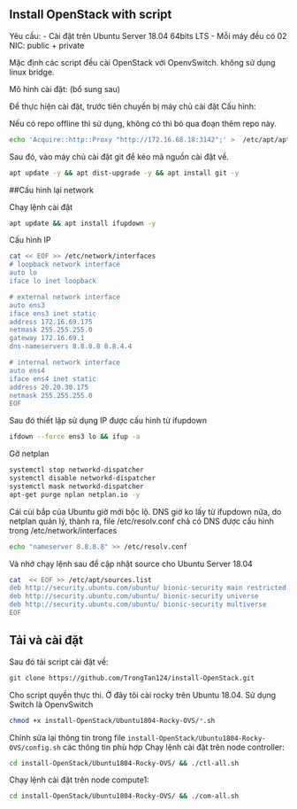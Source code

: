 ## Install OpenStack with script

Yêu cầu:
	- Cài đặt trên Ubuntu Server 18.04 64bits LTS
	- Mỗi máy đều có 02 NIC: public + private

Mặc định các script đều cài OpenStack với OpenvSwitch. không sử dụng linux bridge.

Mô hình cài đặt: (bổ sung sau)

Để thực hiện cài đặt, trước tiên chuyển bị máy chủ cài đặt
Cấu hình:

Nếu có repo offline thì sử dụng, không có thì bỏ qua đoạn thêm repo này.
```sh
echo 'Acquire::http::Proxy "http://172.16.68.18:3142";' >  /etc/apt/apt.conf
```

Sau đó, vào máy chủ cài đặt git để kéo mã nguồn cài đặt về.
```sh
apt update -y && apt dist-upgrade -y && apt install git -y
```

##Cấu hình lại network

Chạy lệnh cài đặt
```sh
apt update && apt install ifupdown -y
```

Cấu hình IP
```sh
cat << EOF >> /etc/network/interfaces
# loopback network interface
auto lo
iface lo inet loopback

# external network interface
auto ens3
iface ens3 inet static
address 172.16.69.175
netmask 255.255.255.0
gateway 172.16.69.1
dns-nameservers 8.8.8.8 8.8.4.4

# internal network interface
auto ens4
iface ens4 inet static
address 20.20.30.175
netmask 255.255.255.0
EOF
```

Sau đó thiết lập sử dụng IP được cấu hình từ ifupdown
```sh
ifdown --force ens3 lo && ifup -a
```

Gỡ netplan
```sh
systemctl stop networkd-dispatcher
systemctl disable networkd-dispatcher
systemctl mask networkd-dispatcher
apt-get purge nplan netplan.io -y
```

Cái cùi bắp của Ubuntu giờ mới bộc lộ. DNS giờ ko lấy từ ifupdown nữa, do netplan quản lý, thành ra, file /etc/resolv.conf chả có DNS được cấu hình trong /etc/network/interfaces
```sh
echo "nameserver 8.8.8.8" >> /etc/resolv.conf
```

Và nhớ chạy lệnh sau để cập nhật source cho Ubuntu Server 18.04
```sh
cat  << EOF >> /etc/apt/sources.list
deb http://security.ubuntu.com/ubuntu/ bionic-security main restricted
deb http://security.ubuntu.com/ubuntu/ bionic-security universe
deb http://security.ubuntu.com/ubuntu/ bionic-security multiverse
EOF
```

## Tải và cài đặt

Sau đó tải script cài đặt về:
```sh
git clone https://github.com/TrongTan124/install-OpenStack.git
```

Cho script quyền thực thi. Ở đây tôi cài rocky trên Ubuntu 18.04. Sử dụng Switch là OpenvSwitch
```sh
chmod +x install-OpenStack/Ubuntu1804-Rocky-OVS/*.sh
```

Chỉnh sửa lại thông tin trong file `install-OpenStack/Ubuntu1804-Rocky-OVS/config.sh` các thông tin phù hợp
Chạy lệnh cài đặt trên node controller:
```sh
cd install-OpenStack/Ubuntu1804-Rocky-OVS/ && ./ctl-all.sh
```

Chạy lệnh cài đặt trên node compute1:
```sh
cd install-OpenStack/Ubuntu1804-Rocky-OVS/ && ./com-all.sh
```